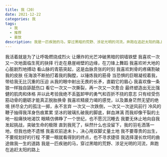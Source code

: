 ```yaml
---
title: 我（20）
date: 2021-12-22
categories: 我
tags:
  - 我
  - 推荐
  - 豪放
description: 我是一匹疾驰的马，穿过黑暗的荒野、涉足光明的河流，奔跑在追赶太阳的路上
---
```


我活着就是为了让呼吸燃烧成烈火
让爆炸的光芒冲破黑暗的铜墙铁壁
我喜欢一次又一次地面临生死的抉择
行走在悬崖峭壁的边缘，在刀锋上舞蹈
我喜欢听大地的心脏剧烈地搏动
看山脉的青筋突起，这是血脉贲张的时刻
我喜欢刺骨的疼痛割破我的皮肤
任海浪不断拍打着我的胸膛，以锤炼我的筋骨
当恐惧的巨眼凝视着我，带给我无比沉重的压迫
从我的眼中射出无畏的长矛，直戳它的眉心
我喜欢像一条狼一样独自舔舐伤口
看它一次又一次撕裂，再一次又一次愈合
最终塑造出无比强健的肌肉和体格
并以此考验我绝不丢盔卸甲的勇气和百折不挠的意志
只有经受伤筋动骨的磨砺才能真正脱胎换骨
我喜欢精疲力竭的感觉，以及置身茫然无望的绝境
拼尽全力的孤注一掷，永不言弃
一次又一次跌倒，一次又一次逆风前行
冷风的鞭子抽得我浑身伤痕累累
坚冰的玻璃扎破我的脚底，鲜血淋漓
而我却像干裂的土地一般痛快地渴饮
眼睛仿佛睁了一个世纪，也不愿沉沉睡去
我要无休止地向自我发起挑战，突破生命的极限
直到我死了，纵然什么也没留下，我的羽毛洒落一地，但我也绝不遗憾
我喜欢前途未卜，决心用双脚丈量土地
我不要尊贵的出生，不要规划好的行程
不要一眼就看得到的终点，也不寻求捷径
我选择漫长坎坷的曲途做我一生的道路
我是一匹疾驰的马，穿过黑暗的荒野、涉足光明的河流，奔跑在追赶太阳的路上
